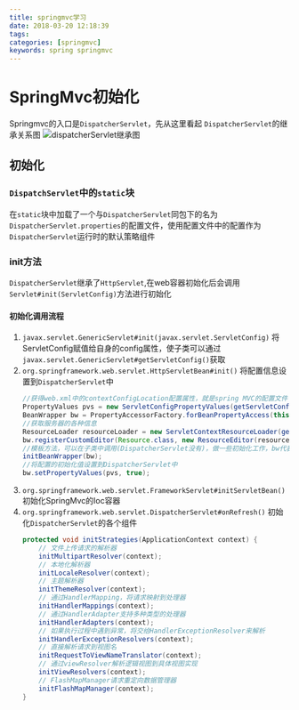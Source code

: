 ```yaml
---
title: springmvc学习
date: 2018-03-20 12:18:39
tags:
categories: [springmvc]
keywords: spring springmvc
---
```

# SpringMvc初始化

Springmvc的入口是`DispatcherServlet`，先从这里看起
`DispatcherServlet`的继承关系图
 ![dispatcherServlet继承图](http://7xrv3c.com1.z0.glb.clouddn.com/images/post/spring/dispatcher-servlet.png)
<!--more-->

## 初始化

### `DispatchServlet`中的`static`块

在`static`块中加载了一个与`DispatcherServlet`同包下的名为`DispatcherServlet.properties`的配置文件，使用配置文件中的配置作为`DispatcherServlet`运行时的默认策略组件

### init方法

`DispatcherServlet`继承了`HttpServlet`,在web容器初始化后会调用`Servlet#init(ServletConfig)`方法进行初始化

#### 初始化调用流程

1. `javax.servlet.GenericServlet#init(javax.servlet.ServletConfig)`
    将ServletConfig赋值给自身的config属性，使子类可以通过`javax.servlet.GenericServlet#getServletConfig()`获取
2. `org.springframework.web.servlet.HttpServletBean#init()`
    将配置信息设置到`DispatcherServlet`中
    ```java
    //获得web.xml中的contextConfigLocation配置属性，就是spring MVC的配置文件
    PropertyValues pvs = new ServletConfigPropertyValues(getServletConfig(), this.requiredProperties);
    BeanWrapper bw = PropertyAccessorFactory.forBeanPropertyAccess(this);
    //获取服务器的各种信息
    ResourceLoader resourceLoader = new ServletContextResourceLoader(getServletContext());
    bw.registerCustomEditor(Resource.class, new ResourceEditor(resourceLoader, getEnvironment()));
    //模板方法，可以在子类中调用(DispatcherServlet没有)，做一些初始化工作，bw代表DispatcherServelt
    initBeanWrapper(bw);
    //将配置的初始化值设置到DispatcherServlet中
    bw.setPropertyValues(pvs, true);

    ```
3. `org.springframework.web.servlet.FrameworkServlet#initServletBean()`
    初始化SpringMvc的Ioc容器
4. `org.springframework.web.servlet.DispatcherServlet#onRefresh()`
    初始化`DispatcherServlet`的各个组件
    ```java
    protected void initStrategies(ApplicationContext context) {
        // 文件上传请求的解析器
        initMultipartResolver(context);
        // 本地化解析器
        initLocaleResolver(context);
        // 主题解析器
        initThemeResolver(context);
        // 通过HandlerMapping，将请求映射到处理器
        initHandlerMappings(context);
        // 通过HandlerAdapter支持多种类型的处理器
        initHandlerAdapters(context);
        // 如果执行过程中遇到异常，将交给HandlerExceptionResolver来解析
        initHandlerExceptionResolvers(context);
        // 直接解析请求到视图名
        initRequestToViewNameTranslator(context);
        // 通过viewResolver解析逻辑视图到具体视图实现
        initViewResolvers(context);
        // FlashMapManager请求重定向数据管理器
        initFlashMapManager(context);
    }
    ```